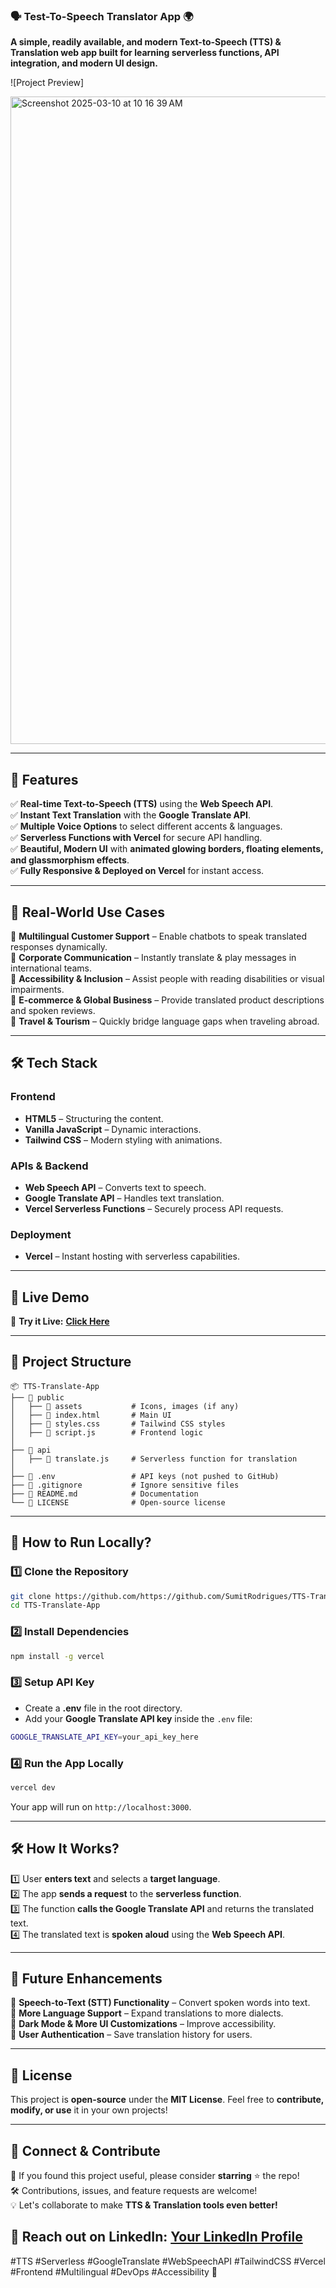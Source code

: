 ### **🗣️ Test-To-Speech Translator App** 🌍  
**A simple, readily available, and modern Text-to-Speech (TTS) & Translation web app built for learning serverless functions, API integration, and modern UI design.**  

![Project Preview]

<img width="1036" alt="Screenshot 2025-03-10 at 10 16 39 AM" src="https://github.com/user-attachments/assets/b30ce360-f6e0-4820-abdf-5744b8162fd5" />


---

## **🚀 Features**  
✅ **Real-time Text-to-Speech (TTS)** using the **Web Speech API**.  
✅ **Instant Text Translation** with the **Google Translate API**.  
✅ **Multiple Voice Options** to select different accents & languages.  
✅ **Serverless Functions with Vercel** for secure API handling.  
✅ **Beautiful, Modern UI** with **animated glowing borders, floating elements, and glassmorphism effects**.  
✅ **Fully Responsive & Deployed on Vercel** for instant access.  

---

## **🎯 Real-World Use Cases**  
🔹 **Multilingual Customer Support** – Enable chatbots to speak translated responses dynamically.  
🔹 **Corporate Communication** – Instantly translate & play messages in international teams.  
🔹 **Accessibility & Inclusion** – Assist people with reading disabilities or visual impairments.  
🔹 **E-commerce & Global Business** – Provide translated product descriptions and spoken reviews.  
🔹 **Travel & Tourism** – Quickly bridge language gaps when traveling abroad.  

---

## **🛠️ Tech Stack**  
### **Frontend**  
- **HTML5** – Structuring the content.  
- **Vanilla JavaScript** – Dynamic interactions.  
- **Tailwind CSS** – Modern styling with animations.  

### **APIs & Backend**  
- **Web Speech API** – Converts text to speech.  
- **Google Translate API** – Handles text translation.  
- **Vercel Serverless Functions** – Securely process API requests.  

### **Deployment**  
- **Vercel** – Instant hosting with serverless capabilities.  

---

## **🌟 Live Demo**  
🎤 **Try it Live:** **[Click Here]((https://tts-translate-a1rcllq69-sumit-rodrigues-projects.vercel.app/))**  

---

## **📂 Project Structure**  
```
📦 TTS-Translate-App
├── 📂 public
│   ├── 📂 assets           # Icons, images (if any)
│   ├── 📄 index.html       # Main UI
│   ├── 📄 styles.css       # Tailwind CSS styles
│   ├── 📄 script.js        # Frontend logic
│
├── 📂 api
│   ├── 📄 translate.js     # Serverless function for translation
│
├── 📄 .env                 # API keys (not pushed to GitHub)
├── 📄 .gitignore           # Ignore sensitive files
├── 📄 README.md            # Documentation
└── 📄 LICENSE              # Open-source license
```

---

## **📜 How to Run Locally?**  
### **1️⃣ Clone the Repository**  
```sh
git clone https://github.com/https://github.com/SumitRodrigues/TTS-Translate-App.git/
cd TTS-Translate-App
```

### **2️⃣ Install Dependencies**  
```sh
npm install -g vercel
```

### **3️⃣ Setup API Key**  
- Create a **.env** file in the root directory.  
- Add your **Google Translate API key** inside the `.env` file:  
```sh
GOOGLE_TRANSLATE_API_KEY=your_api_key_here
```

### **4️⃣ Run the App Locally**  
```sh
vercel dev
```
Your app will run on `http://localhost:3000`.  

---

## **🛠️ How It Works?**  
1️⃣ User **enters text** and selects a **target language**.  
2️⃣ The app **sends a request** to the **serverless function**.  
3️⃣ The function **calls the Google Translate API** and returns the translated text.  
4️⃣ The translated text is **spoken aloud** using the **Web Speech API**.  

---

## **🎯 Future Enhancements**  
🔹 **Speech-to-Text (STT) Functionality** – Convert spoken words into text.  
🔹 **More Language Support** – Expand translations to more dialects.  
🔹 **Dark Mode & More UI Customizations** – Improve accessibility.  
🔹 **User Authentication** – Save translation history for users.  

---

## **📜 License**  
This project is **open-source** under the **MIT License**. Feel free to **contribute, modify, or use** it in your own projects!  

---

## **💬 Connect & Contribute**  
🚀 If you found this project useful, please consider **starring** ⭐ the repo!  
🛠️ Contributions, issues, and feature requests are welcome!  
💡 Let's collaborate to make **TTS & Translation tools even better!**  

📧 **Reach out on LinkedIn:** [Your LinkedIn Profile](https://www.linkedin.com/in/sumit-rodrigues/)  
---

#TTS #Serverless #GoogleTranslate #WebSpeechAPI #TailwindCSS #Vercel #Frontend #Multilingual #DevOps #Accessibility 🚀
